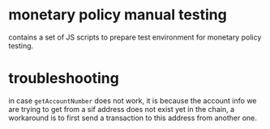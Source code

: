 # monetary policy manual testing

contains a set of JS scripts to prepare test environment for monetary policy testing.

# troubleshooting

in case `getAccountNumber` does not work, it is because the account info we are trying to get from a sif address does not exist yet in the chain, a workaround is to first send a transaction to this address from another one.
